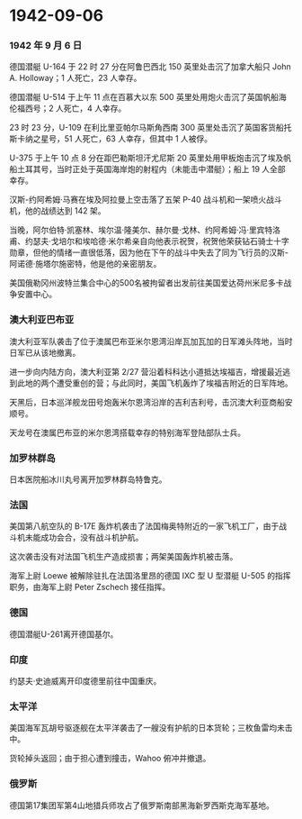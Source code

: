 # 1942-09-06

### 1942 年 9 月 6 日

德国潜艇 U-164 于 22 时 27 分在阿鲁巴西北 150 英里处击沉了加拿大船只
John A. Holloway；1 人死亡，23 人幸存。

德国潜艇 U-514 于上午 11 点在百慕大以东 500
英里处用炮火击沉了英国帆船海伦福西号；2 人死亡，4 人幸存。

23 时 23 分，U-109 在利比里亚帕尔马斯角西南 300
英里处击沉了英国客货船托斯卡纳之星号，51 人死亡，63 人幸存，但其中 1
人被俘。

U-375 于上午 10 点 8 分在距巴勒斯坦汗尤尼斯 20
英里处用甲板炮击沉了埃及帆船土耳其号，当时正处于英国海岸炮的射程内（未能击中潜艇）；船上
19 人全部幸存。

汉斯-约阿希姆·马赛在埃及阿拉曼上空击落了五架 P-40
战斗机和一架喷火战斗机，他的战绩达到 142 架。

当晚，阿尔伯特·凯塞林、埃尔温·隆美尔、赫尔曼·戈林、约阿希姆·冯·里宾特洛甫、约瑟夫·戈培尔和埃哈德·米尔希亲自向他表示祝贺，祝贺他荣获钻石骑士十字勋章，但他的情绪一直很低落，因为他在下午的战斗中失去了同为飞行员的汉斯-阿诺德·施塔尔施密特，他是他的亲密朋友。

美国俄勒冈州波特兰集合中心的500名被拘留者出发前往美国爱达荷州米尼多卡战争安置中心。

### 澳大利亚巴布亚

澳大利亚军队袭击了位于澳属巴布亚米尔恩湾沿岸瓦加瓦加的日军滩头阵地，当时日军已从该地撤离。

进一步向内陆方向，澳大利亚第 2/27
营沿着科科达小道抵达埃福吉，增援最近逃到此地的两个遭受重创的营；与此同时，美国飞机轰炸了埃福吉附近的日军阵地。

天黑后，日本巡洋舰龙田号炮轰米尔恩湾沿岸的吉利吉利号，击沉澳大利亚商船安顺号。

天龙号在澳属巴布亚的米尔恩湾搭载幸存的特别海军登陆部队士兵。

### 加罗林群岛

日本医院船冰川丸号离开加罗林群岛特鲁克。

### 法国

美国第八航空队的 B-17E
轰炸机袭击了法国梅奥特附近的一家飞机工厂，由于战斗机未能成功会合，没有战斗机护航。

这次袭击没有对法国飞机生产造成损害；两架美国轰炸机被击落。

海军上尉 Loewe 被解除驻扎在法国洛里昂的德国 IXC 型 U 型潜艇 U-505
的指挥职务，由海军上尉 Peter Zschech 接任指挥。

### 德国

德国潜艇U-261离开德国基尔。

### 印度

约瑟夫·史迪威离开印度德里前往中国重庆。

### 太平洋

美国海军瓦胡号驱逐舰在太平洋袭击了一艘没有护航的日本货轮；三枚鱼雷均未击中。

货轮掉头返回；由于担心遭到撞击，Wahoo 俯冲并撤退。

### 俄罗斯

德国第17集团军第4山地猎兵师攻占了俄罗斯南部黑海新罗西斯克海军基地。
